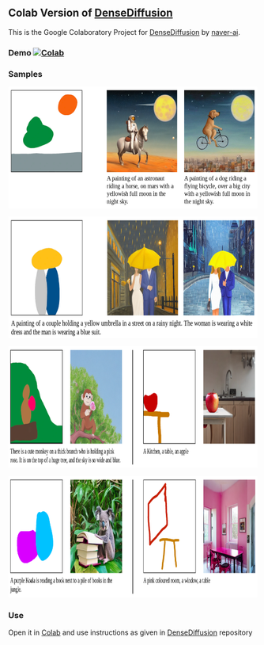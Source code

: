 ## Colab Version of [DenseDiffusion](https://github.com/naver-ai/DenseDiffusion)
This is the Google Colaboratory Project for [DenseDiffusion](https://github.com/naver-ai/DenseDiffusion) by [naver-ai](https://github.com/naver-ai).

### **Demo** [![Colab](https://colab.research.google.com/assets/colab-badge.svg)](https://colab.research.google.com/github/XandrChris/DenseDiffusionColab/blob/main/DenseDiffusionColab.ipynb)

### Samples
<p align="center" title="results">
  <img src="./figures/Sample4.png" height="245px"></img>
</p>
<p align="center" title="results">
  <img src="./figures/Sample1.png" height="245px"></img>
</p>
<p align="center" title="results">
  <img src="./figures/Sample2.png" height="245px"></img>
</p>
<p align="center" title="results">
  <img src="./figures/Sample3.png" height="245px"></img>
</p>

### Use
Open it in [Colab](https://colab.research.google.com/github/XandrChris/DenseDiffusionColab/blob/main/DenseDiffusionColab.ipynb) and use instructions as given in [DenseDiffusion](https://github.com/naver-ai/DenseDiffusion/blob/main/README.md#getting-started) repository
